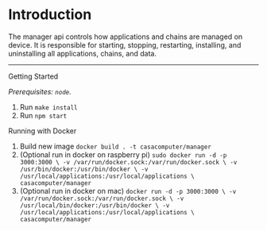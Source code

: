 Introduction
============

The manager api controls how applications and chains are managed on device. It is responsible for starting, stopping,
restarting, installing, and uninstalling all applications, chains, and data.

---------

Getting Started

*Prerequisites: `node`.*

  1. Run `make install`
  1. Run `npm start`

Running with Docker
  1. Build new image `docker build . -t casacomputer/manager`
  1. (Optional run in docker on raspberry pi) `sudo docker run -d -p 3000:3000 \
                                   -v /var/run/docker.sock:/var/run/docker.sock \
                                   -v /usr/bin/docker:/usr/bin/docker \
                                   -v /usr/local/applications:/usr/local/applications \
                                   casacomputer/manager`
  1. (Optional run in docker on mac) `docker run -d -p 3000:3000 \
                                        -v /var/run/docker.sock:/var/run/docker.sock \
                                        -v /usr/local/bin/docker:/usr/bin/docker \
                                        -v /usr/local/applications:/usr/local/applications \
                                        casacomputer/manager`


